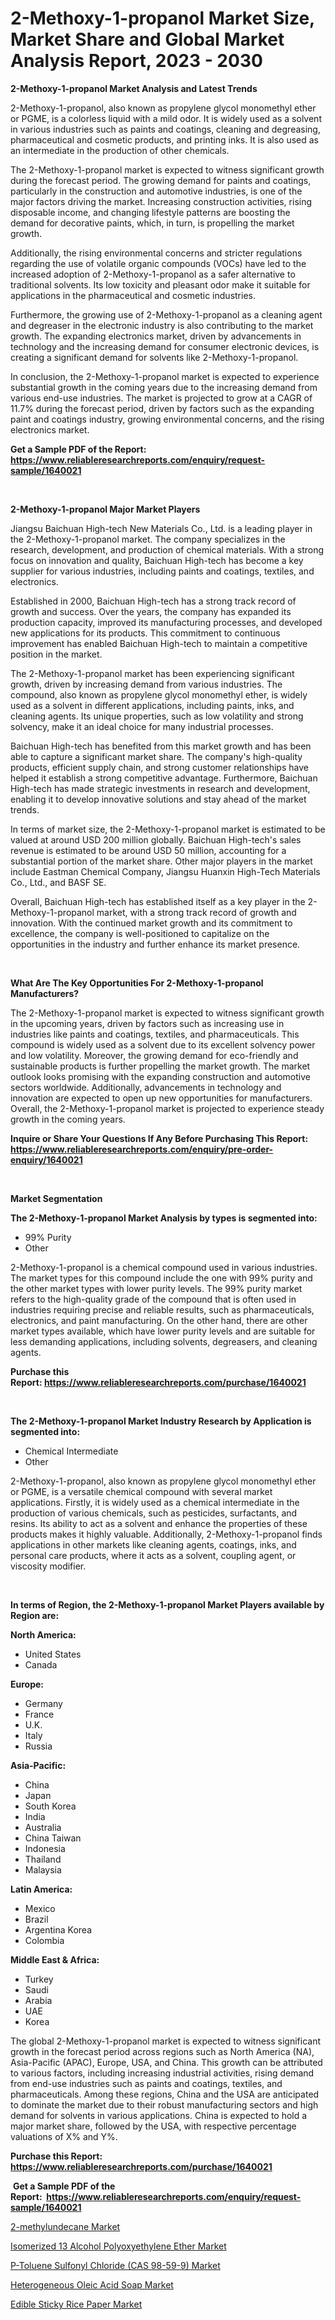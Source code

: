 <p><h1>2-Methoxy-1-propanol Market Size, Market Share and Global Market Analysis Report, 2023 - 2030</h1></p><p><strong>2-Methoxy-1-propanol Market Analysis and Latest Trends</strong></p>
<p><p>2-Methoxy-1-propanol, also known as propylene glycol monomethyl ether or PGME, is a colorless liquid with a mild odor. It is widely used as a solvent in various industries such as paints and coatings, cleaning and degreasing, pharmaceutical and cosmetic products, and printing inks. It is also used as an intermediate in the production of other chemicals.</p><p>The 2-Methoxy-1-propanol market is expected to witness significant growth during the forecast period. The growing demand for paints and coatings, particularly in the construction and automotive industries, is one of the major factors driving the market. Increasing construction activities, rising disposable income, and changing lifestyle patterns are boosting the demand for decorative paints, which, in turn, is propelling the market growth.</p><p>Additionally, the rising environmental concerns and stricter regulations regarding the use of volatile organic compounds (VOCs) have led to the increased adoption of 2-Methoxy-1-propanol as a safer alternative to traditional solvents. Its low toxicity and pleasant odor make it suitable for applications in the pharmaceutical and cosmetic industries.</p><p>Furthermore, the growing use of 2-Methoxy-1-propanol as a cleaning agent and degreaser in the electronic industry is also contributing to the market growth. The expanding electronics market, driven by advancements in technology and the increasing demand for consumer electronic devices, is creating a significant demand for solvents like 2-Methoxy-1-propanol.</p><p>In conclusion, the 2-Methoxy-1-propanol market is expected to experience substantial growth in the coming years due to the increasing demand from various end-use industries. The market is projected to grow at a CAGR of 11.7% during the forecast period, driven by factors such as the expanding paint and coatings industry, growing environmental concerns, and the rising electronics market.</p></p>
<p><strong>Get a Sample PDF of the Report:&nbsp; <a href="https://www.reliableresearchreports.com/enquiry/request-sample/1640021">https://www.reliableresearchreports.com/enquiry/request-sample/1640021</a></strong></p>
<p>&nbsp;</p>
<p><strong>2-Methoxy-1-propanol Major Market Players</strong></p>
<p><p>Jiangsu Baichuan High-tech New Materials Co., Ltd. is a leading player in the 2-Methoxy-1-propanol market. The company specializes in the research, development, and production of chemical materials. With a strong focus on innovation and quality, Baichuan High-tech has become a key supplier for various industries, including paints and coatings, textiles, and electronics.</p><p>Established in 2000, Baichuan High-tech has a strong track record of growth and success. Over the years, the company has expanded its production capacity, improved its manufacturing processes, and developed new applications for its products. This commitment to continuous improvement has enabled Baichuan High-tech to maintain a competitive position in the market.</p><p>The 2-Methoxy-1-propanol market has been experiencing significant growth, driven by increasing demand from various industries. The compound, also known as propylene glycol monomethyl ether, is widely used as a solvent in different applications, including paints, inks, and cleaning agents. Its unique properties, such as low volatility and strong solvency, make it an ideal choice for many industrial processes.</p><p>Baichuan High-tech has benefited from this market growth and has been able to capture a significant market share. The company's high-quality products, efficient supply chain, and strong customer relationships have helped it establish a strong competitive advantage. Furthermore, Baichuan High-tech has made strategic investments in research and development, enabling it to develop innovative solutions and stay ahead of the market trends.</p><p>In terms of market size, the 2-Methoxy-1-propanol market is estimated to be valued at around USD 200 million globally. Baichuan High-tech's sales revenue is estimated to be around USD 50 million, accounting for a substantial portion of the market share. Other major players in the market include Eastman Chemical Company, Jiangsu Huanxin High-Tech Materials Co., Ltd., and BASF SE.</p><p>Overall, Baichuan High-tech has established itself as a key player in the 2-Methoxy-1-propanol market, with a strong track record of growth and innovation. With the continued market growth and its commitment to excellence, the company is well-positioned to capitalize on the opportunities in the industry and further enhance its market presence.</p></p>
<p>&nbsp;</p>
<p><strong>What Are The Key Opportunities For 2-Methoxy-1-propanol Manufacturers?</strong></p>
<p><p>The 2-Methoxy-1-propanol market is expected to witness significant growth in the upcoming years, driven by factors such as increasing use in industries like paints and coatings, textiles, and pharmaceuticals. This compound is widely used as a solvent due to its excellent solvency power and low volatility. Moreover, the growing demand for eco-friendly and sustainable products is further propelling the market growth. The market outlook looks promising with the expanding construction and automotive sectors worldwide. Additionally, advancements in technology and innovation are expected to open up new opportunities for manufacturers. Overall, the 2-Methoxy-1-propanol market is projected to experience steady growth in the coming years.</p></p>
<p><strong>Inquire or Share Your Questions If Any Before Purchasing This Report: <a href="https://www.reliableresearchreports.com/enquiry/pre-order-enquiry/1640021">https://www.reliableresearchreports.com/enquiry/pre-order-enquiry/1640021</a></strong></p>
<p>&nbsp;</p>
<p><strong>Market Segmentation</strong></p>
<p><strong>The 2-Methoxy-1-propanol Market Analysis by types is segmented into:</strong></p>
<p><ul><li>99% Purity</li><li>Other</li></ul></p>
<p><p>2-Methoxy-1-propanol is a chemical compound used in various industries. The market types for this compound include the one with 99% purity and the other market types with lower purity levels. The 99% purity market refers to the high-quality grade of the compound that is often used in industries requiring precise and reliable results, such as pharmaceuticals, electronics, and paint manufacturing. On the other hand, there are other market types available, which have lower purity levels and are suitable for less demanding applications, including solvents, degreasers, and cleaning agents.</p></p>
<p><strong>Purchase this Report:&nbsp;<a href="https://www.reliableresearchreports.com/purchase/1640021">https://www.reliableresearchreports.com/purchase/1640021</a></strong></p>
<p>&nbsp;</p>
<p><strong>The 2-Methoxy-1-propanol Market Industry Research by Application is segmented into:</strong></p>
<p><ul><li>Chemical Intermediate</li><li>Other</li></ul></p>
<p><p>2-Methoxy-1-propanol, also known as propylene glycol monomethyl ether or PGME, is a versatile chemical compound with several market applications. Firstly, it is widely used as a chemical intermediate in the production of various chemicals, such as pesticides, surfactants, and resins. Its ability to act as a solvent and enhance the properties of these products makes it highly valuable. Additionally, 2-Methoxy-1-propanol finds applications in other markets like cleaning agents, coatings, inks, and personal care products, where it acts as a solvent, coupling agent, or viscosity modifier.</p></p>
<p>&nbsp;</p>
<p><strong>In terms of Region, the 2-Methoxy-1-propanol Market Players available by Region are:</strong></p>
<p>
    <p> <strong> North America: </strong>
        <ul>
            <li>United States</li>
            <li>Canada</li>
        </ul>
        </p> 
    <p> <strong> Europe: </strong>
        <ul>
            <li>Germany</li>
            <li>France</li>
            <li>U.K.</li>
            <li>Italy</li>
            <li>Russia</li>
        </ul>
        </p> 
    <p> <strong> Asia-Pacific: </strong>
        <ul>
            <li>China</li>
            <li>Japan</li>
            <li>South Korea</li>
            <li>India</li>
            <li>Australia</li>
            <li>China Taiwan</li>
            <li>Indonesia</li>
            <li>Thailand</li>
            <li>Malaysia</li>
        </ul>
        </p> 
    <p> <strong> Latin America: </strong>
        <ul>
            <li>Mexico</li>
            <li>Brazil</li>
            <li>Argentina Korea</li>
            <li>Colombia</li>
        </ul>
        </p> 
    <p> <strong> Middle East & Africa: </strong>
        <ul>
            <li>Turkey</li>
            <li>Saudi</li>
            <li>Arabia</li>
            <li>UAE</li>
            <li>Korea</li>
        </ul>
    </p>
    </p>
<p><p>The global 2-Methoxy-1-propanol market is expected to witness significant growth in the forecast period across regions such as North America (NA), Asia-Pacific (APAC), Europe, USA, and China. This growth can be attributed to various factors, including increasing industrial activities, rising demand from end-use industries such as paints and coatings, textiles, and pharmaceuticals. Among these regions, China and the USA are anticipated to dominate the market due to their robust manufacturing sectors and high demand for solvents in various applications. China is expected to hold a major market share, followed by the USA, with respective percentage valuations of X% and Y%.</p></p>
<p><strong>Purchase this Report: <a href="https://www.reliableresearchreports.com/purchase/1640021">https://www.reliableresearchreports.com/purchase/1640021</a></strong></p>
<p>&nbsp;<strong>Get a Sample PDF of the Report:&nbsp;&nbsp;<a href="https://www.reliableresearchreports.com/enquiry/request-sample/1640021">https://www.reliableresearchreports.com/enquiry/request-sample/1640021</a></strong></p>
<p><strong></strong></p>
<p><p><a href="https://github.com/ChiragRP21/Market-Research-Report-List-2/blob/main/2-methylundecane-market.md">2-methylundecane Market</a></p><p><a href="https://github.com/BryceTownsendr/Market-Research-Report-List-2/blob/main/isomerized-13-alcohol-polyoxyethylene-ether-market.md">Isomerized 13 Alcohol Polyoxyethylene Ether Market</a></p><p><a href="https://github.com/Chiragrp23/Market-Research-Report-List-2/blob/main/p-toluene-sulfonyl-chloride-cas-98-59-9-market.md">P-Toluene Sulfonyl Chloride (CAS 98-59-9) Market</a></p><p><a href="https://github.com/ChiragRp1/Market-Research-Report-List-2/blob/main/heterogeneous-oleic-acid-soap-market.md">Heterogeneous Oleic Acid Soap Market</a></p><p><a href="https://github.com/Chiragrp22/Market-Research-Report-List-2/blob/main/edible-sticky-rice-paper-market.md">Edible Sticky Rice Paper Market</a></p></p>